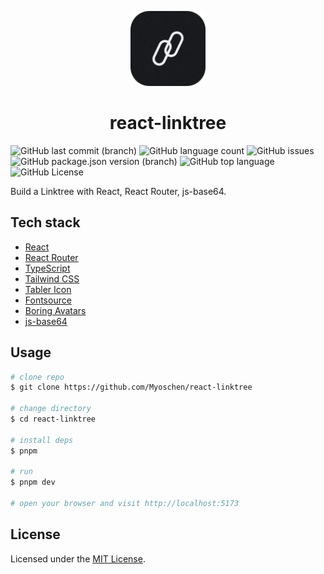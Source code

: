 <p align='center'>
  <img src='./logo.png' alt='react-linktree' width='120' />
</p>

<h1 align='center'>react-linktree</h1>

![GitHub last commit (branch)](https://img.shields.io/github/last-commit/Myoschen/react-linktree/main?style=flat-square&labelColor=%23222222&color=%23111111)
![GitHub language count](https://img.shields.io/github/languages/count/Myoschen/react-linktree?style=flat-square&labelColor=%23222222&color=%23111111)
![GitHub issues](https://img.shields.io/github/issues/Myoschen/react-linktree?style=flat-square&labelColor=%23222222&color=%23111111)
![GitHub package.json version (branch)](https://img.shields.io/github/package-json/v/Myoschen/react-linktree/main?style=flat-square&label=version&labelColor=%23222222&color=%23111111)
![GitHub top language](https://img.shields.io/github/languages/top/Myoschen/react-linktree?style=flat-square&labelColor=%23222222&color=%23111111)
![GitHub License](https://img.shields.io/github/license/Myoschen/react-linktree?style=flat-square&labelColor=%23222222&color=%23111111)

Build a Linktree with React, React Router, js-base64.

## Tech stack

- [React](https://react.dev/)
- [React Router](https://reactrouter.com/en/main)
- [TypeScript](https://www.typescriptlang.org/)
- [Tailwind CSS](https://tailwindcss.com/)
- [Tabler Icon](https://tabler-icons.io/)
- [Fontsource](https://fontsource.org/)
- [Boring Avatars](https://boringavatars.com/)
- [js-base64](https://www.npmjs.com/package/js-base64)

## Usage

```bash
# clone repo
$ git clone https://github.com/Myoschen/react-linktree

# change directory
$ cd react-linktree

# install deps
$ pnpm

# run
$ pnpm dev

# open your browser and visit http://localhost:5173
```

## License

Licensed under the [MIT License](./LICENSE).
